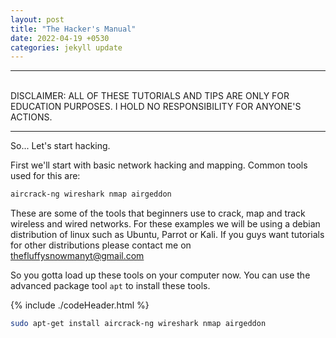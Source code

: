 ```yaml
---
layout: post
title: "The Hacker's Manual"
date: 2022-04-19 +0530
categories: jekyll update
---
```


<hr>
<br>
DISCLAIMER: ALL OF THESE TUTORIALS AND TIPS ARE ONLY FOR EDUCATION PURPOSES. I HOLD NO RESPONSIBILITY FOR ANYONE'S ACTIONS.

<hr>

So... Let's start hacking.

First we'll start with basic network hacking and mapping. Common tools used for this are:

```bash
aircrack-ng wireshark nmap airgeddon
```

These are some of the tools that beginners use to crack, map and track wireless and wired networks.
For these examples we will be using a debian distribution of linux such as Ubuntu, Parrot or Kali.
If you guys want tutorials for other distributions please contact me on <a href="mailto:thefluffysnowmanyt@gmail.com">thefluffysnowmanyt@gmail.com</a>

So you gotta load up these tools on your computer now. You can use the advanced package tool `apt` to install these tools. 

{% include ./codeHeader.html %}
```bash
sudo apt-get install aircrack-ng wireshark nmap airgeddon
```
